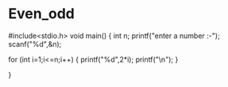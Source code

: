 # Even_odd
#include<stdio.h>
void main()
{
int n;
printf("enter a number :-");
scanf("%d",&n);

for (int i=1;i<=n;i++)
{
  printf("%d",2*i);
printf("\n");
}

}
